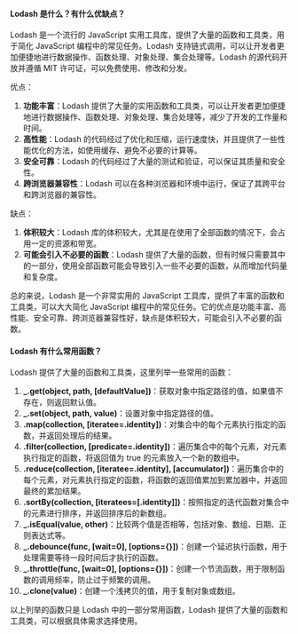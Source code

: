<!--
 * @Author: Shu Binqi
 * @Date: 2023-03-01 12:25:20
 * @LastEditors: Shu Binqi
 * @LastEditTime: 2023-03-10 16:22:26
 * @Description: Lodash（3题）
 * @Version: 1.0.0
 * @FilePath: \interviewQuestions\Tool\Store\Lodash.md
-->

#### Lodash 是什么？有什么优缺点？

Lodash 是一个流行的 JavaScript 实用工具库，提供了大量的函数和工具类，用于简化 JavaScript 编程中的常见任务。Lodash 支持链式调用，可以让开发者更加便捷地进行数据操作、函数处理、对象处理、集合处理等。Lodash 的源代码开放并遵循 MIT 许可证，可以免费使用、修改和分发。

优点：

1. **功能丰富**：Lodash 提供了大量的实用函数和工具类，可以让开发者更加便捷地进行数据操作、函数处理、对象处理、集合处理等，减少了开发的工作量和时间。
1. **高性能**：Lodash 的代码经过了优化和压缩，运行速度快，并且提供了一些性能优化的方法，如使用缓存、避免不必要的计算等。
1. **安全可靠**：Lodash 的代码经过了大量的测试和验证，可以保证其质量和安全性。
1. **跨浏览器兼容性**：Lodash 可以在各种浏览器和环境中运行，保证了其跨平台和跨浏览器的兼容性。

缺点：

1. **体积较大**：Lodash 库的体积较大，尤其是在使用了全部函数的情况下，会占用一定的资源和带宽。
1. **可能会引入不必要的函数**：Lodash 提供了大量的函数，但有时候只需要其中的一部分，使用全部函数可能会导致引入一些不必要的函数，从而增加代码量和复杂度。

总的来说，Lodash 是一个非常实用的 JavaScript 工具库，提供了丰富的函数和工具类，可以大大简化 JavaScript 编程中的常见任务。它的优点是功能丰富、高性能、安全可靠、跨浏览器兼容性好，缺点是体积较大，可能会引入不必要的函数。

#### Lodash 有什么常用函数？

Lodash 提供了大量的函数和工具类，这里列举一些常用的函数：

1. **\_.get(object, path, [defaultValue])**：获取对象中指定路径的值，如果值不存在，则返回默认值。
1. **\_.set(object, path, value)**：设置对象中指定路径的值。
1. **.map(collection, [iteratee=.identity])**：对集合中的每个元素执行指定的函数，并返回处理后的结果。
1. **.filter(collection, [predicate=.identity])**：遍历集合中的每个元素，对元素执行指定的函数，将返回值为 true 的元素放入一个新的数组中。
1. **.reduce(collection, [iteratee=.identity], [accumulator])**：遍历集合中的每个元素，对元素执行指定的函数，将函数的返回值累加到累加器中，并返回最终的累加结果。
1. **.sortBy(collection, [iteratees=[.identity]])**：按照指定的迭代函数对集合中的元素进行排序，并返回排序后的新数组。
1. **\_.isEqual(value, other)**：比较两个值是否相等，包括对象、数组、日期、正则表达式等。
1. **\_.debounce(func, [wait=0], [options={}])**：创建一个延迟执行函数，用于处理需要等待一段时间后才执行的函数。
1. **\_.throttle(func, [wait=0], [options={}])**：创建一个节流函数，用于限制函数的调用频率，防止过于频繁的调用。
1. **\_.clone(value)**：创建一个浅拷贝的值，用于复制对象或数组。

以上列举的函数只是 Lodash 中的一部分常用函数，Lodash 提供了大量的函数和工具类，可以根据具体需求选择使用。
